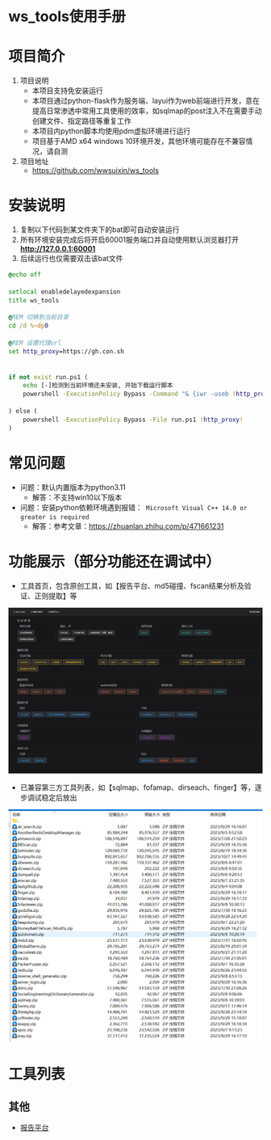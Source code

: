# ws\_tools使用手册
# 项目简介
1.  项目说明
    -   本项目支持免安装运行
    -   本项目通过python-flask作为服务端、layui作为web前端进行开发，意在提高日常渗透中常用工具使用的效率，如sqlmap的post注入不在需要手动创建文件、指定路径等重复工作
    -   本项目内python脚本均使用pdm虚拟环境进行运行
    -   项目基于AMD x64 windows 10环境开发，其他环境可能存在不兼容情况，请自测
2.  项目地址
    -  https://github.com/wwsuixin/ws_tools

# 安装说明

1. 复制以下代码到某文件夹下的bat即可自动安装运行
2. 所有环境安装完成后将开启60001服务端口并自动使用默认浏览器打开**http://127.0.0.1:60001**
3. 后续运行也仅需要双击该bat文件
```bat
@echo off 

setlocal enabledelayedexpansion
title ws_tools

@REM 切换到当前目录
cd /d %~dp0

@REM 设置代理url
set http_proxy=https://gh.con.sh


if not exist run.ps1 (
    echo [-]检测到当前环境还未安装, 开始下载运行脚本
    powershell -ExecutionPolicy Bypass -Command "& {iwr -useb !http_proxy!/https://github.com/wwsuixin/ws_tools/raw/main/run.ps1 -OutFile run.ps1}"

) else (
    powershell -ExecutionPolicy Bypass -File run.ps1 !http_proxy!
)

```

# 常见问题
- 问题：默认内置版本为python3.11
	- 解答：不支持win10以下版本
- 问题：安装python依赖环境遇到报错：` Microsoft Visual C++ 14.0 or greater is required`
	- 解答：参考文章：https://zhuanlan.zhihu.com/p/471661231


# 功能展示（部分功能还在调试中）

-   工具首页，包含原创工具，如【报告平台、md5碰撞、fscan结果分析及验证、正则提取】等

![](<image/readme/192.168.234.143_60001_ (1)_LTh5Ggtr7X.png>)

-   已兼容第三方工具列表，如【sqlmap、fofamap、dirseach、finger】等，逐步调试稳定后放出

![](image/readme/image_yELi1GTXaC.png)


# 工具列表

## 其他
- [报告平台](image/报告平台.md)
